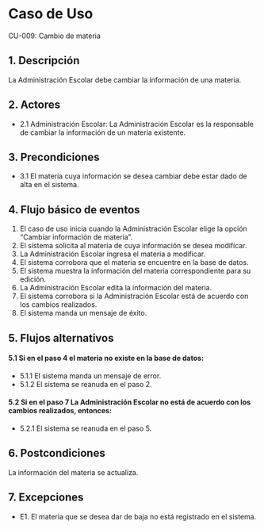 # Caso de Uso
CU-009: Cambio de materia

## 1. Descripción
La Administración Escolar debe cambiar la información de una materia.

## 2. Actores
- 2.1 Administración Escolar: La Administración Escolar es la responsable de cambiar la información de un materia existente.

## 3. Precondiciones
- 3.1 El materia cuya información se desea cambiar debe estar dado de alta en el sistema.

## 4. Flujo básico de eventos
1. El caso de uso inicia cuando la Administración Escolar elige la opción “Cambiar información de materia”.
2. El sistema solicita al materia de cuya información se desea modificar.
3. La Administración Escolar ingresa el materia a modificar.
4. El sistema corrobora que el materia se encuentre en la base de datos.
5. El sistema muestra la información del materia correspondiente para su edición.
6. La Administración Escolar edita la información del materia.
7. El sistema corrobora si la Administración Escolar está de acuerdo con los cambios realizados.
8. El sistema manda un mensaje de éxito.


## 5. Flujos alternativos
#### 5.1 Si en el paso 4 el materia no existe en la base de datos:
- 5.1.1 El sistema manda un mensaje de error.
- 5.1.2 El sistema se reanuda en el paso 2.
#### 5.2 Si en el paso 7 La Administración Escolar no está de acuerdo con los cambios realizados, entonces:
- 5.2.1 El sistema se reanuda en el paso 5.

## 6. Postcondiciones
La información del materia se actualiza.

## 7. Excepciones
- E1. El materia que se desea dar de baja no está registrado en el sistema.


